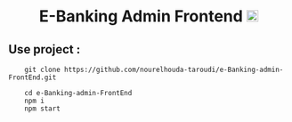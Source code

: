 <h1 align="center">E-Banking Admin Frontend <a href="https://angular.io/" title="Angular"><img src="https://github.com/get-icon/geticon/raw/master/icons/angular-icon.svg" alt="Angular" width="21px" height="21px"></a></h1>

## Use project :

```git
    git clone https://github.com/nourelhouda-taroudi/e-Banking-admin-FrontEnd.git
```

```npm
    cd e-Banking-admin-FrontEnd
    npm i
    npm start
```
